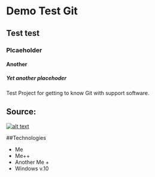 # Demo Test Git
## Test test 
### Plcaeholder 
#### Another 
##### Yet another placehoder 
Test Project for getting to know Git with support software.

## Source:
[![alt text](https://tygodniknie.pl/wp-content/uploads/2020/10/sc-759x500.png)](https://iledopapiezowej.pl/)

##Technologies 
- Me
- Me++
- Another Me +
- Windows v.10